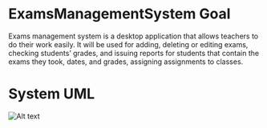 # ExamsManagementSystem Goal
Exams management system is a desktop application that allows teachers to do their work easily.
It will be used for adding, deleting or editing exams, checking students’ grades, and
issuing reports for students that contain the exams they took, dates, and grades, assigning
assignments to classes.
# System UML
![Alt text](https://github.com/Denaahmed178/ExamsManagementSystem/blob/main/UMLPattern.drawio.png)
